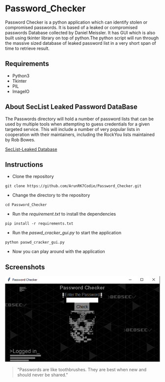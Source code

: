 # Password_Checker
  Password Checker is a python application which can identify stolen or compromised passwords. It is based of a leaked or compromised passwords Database collected by Daniel Meissler. It has GUI which is also built using tkinter library on top of python.The python script will run through the massive sized database of leaked password list in a very short span of time to retrieve result.

## Requirements

* Python3
* Tkinter
* PIL
* ImageIO

## About SecList Leaked Password DataBase
  The Passwords directory will hold a number of password lists that can be used by multiple tools when attempting to guess credentials for a given targeted service. This will include a number of very popular lists in cooperation with their maintainers, including the RockYou lists maintained by Rob Bowes.

<a href src="https://github.com/danielmiessler/SecLists/tree/master/Passwords"> SecList-Leaked Database</a>

## Instructions
* Clone the repository 
```
git clone https://github.com/ArunRK7Codie/Password_Checker.git
```
* Change the directory to the repository
```
cd Password_Checker
```
* Run the *requirement.txt* to install the dependencies
```
pip install -r requirements.txt
```
* Run the *paswd_cracker_gui.py* to start the application
```
python paswd_cracker_gui.py
```
* Now you can play around with the application

## Screenshots

![Screenshot of application](https://github.com/ArunRK7Codie/Password_Checker/blob/master/screenshot_01.png)

> "Passwords are like toothbrushes. They are best when new and should never be shared."
